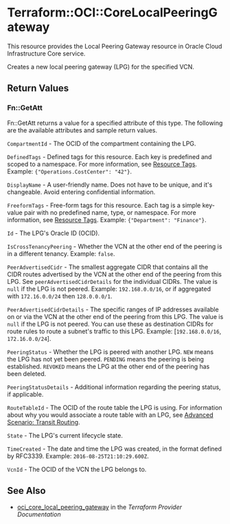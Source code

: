 # Terraform::OCI::CoreLocalPeeringGateway

This resource provides the Local Peering Gateway resource in Oracle Cloud Infrastructure Core service.

Creates a new local peering gateway (LPG) for the specified VCN.

## Return Values

### Fn::GetAtt

Fn::GetAtt returns a value for a specified attribute of this type. The following are the available attributes and sample return values.

`CompartmentId` - The OCID of the compartment containing the LPG.

`DefinedTags` - Defined tags for this resource. Each key is predefined and scoped to a namespace. For more information, see [Resource Tags](https://docs.cloud.oracle.com/iaas/Content/General/Concepts/resourcetags.htm).  Example: `{"Operations.CostCenter": "42"}`.

`DisplayName` - A user-friendly name. Does not have to be unique, and it's changeable. Avoid entering confidential information.

`FreeformTags` - Free-form tags for this resource. Each tag is a simple key-value pair with no predefined name, type, or namespace. For more information, see [Resource Tags](https://docs.cloud.oracle.com/iaas/Content/General/Concepts/resourcetags.htm).  Example: `{"Department": "Finance"}`.

`Id` - The LPG's Oracle ID (OCID).

`IsCrossTenancyPeering` - Whether the VCN at the other end of the peering is in a different tenancy.  Example: `false`.

`PeerAdvertisedCidr` - The smallest aggregate CIDR that contains all the CIDR routes advertised by the VCN at the other end of the peering from this LPG. See `peerAdvertisedCidrDetails` for the individual CIDRs. The value is `null` if the LPG is not peered.  Example: `192.168.0.0/16`, or if aggregated with `172.16.0.0/24` then `128.0.0.0/1`.

`PeerAdvertisedCidrDetails` - The specific ranges of IP addresses available on or via the VCN at the other end of the peering from this LPG. The value is `null` if the LPG is not peered. You can use these as destination CIDRs for route rules to route a subnet's traffic to this LPG.  Example: [`192.168.0.0/16`, `172.16.0.0/24`].

`PeeringStatus` - Whether the LPG is peered with another LPG. `NEW` means the LPG has not yet been peered. `PENDING` means the peering is being established. `REVOKED` means the LPG at the other end of the peering has been deleted.

`PeeringStatusDetails` - Additional information regarding the peering status, if applicable.

`RouteTableId` - The OCID of the route table the LPG is using. For information about why you would associate a route table with an LPG, see [Advanced Scenario: Transit Routing](https://docs.cloud.oracle.com/iaas/Content/Network/Tasks/transitrouting.htm).

`State` - The LPG's current lifecycle state.

`TimeCreated` - The date and time the LPG was created, in the format defined by RFC3339.  Example: `2016-08-25T21:10:29.600Z`.

`VcnId` - The OCID of the VCN the LPG belongs to.

## See Also

* [oci_core_local_peering_gateway](https://www.terraform.io/docs/providers/oci/r/core_local_peering_gateway.html) in the _Terraform Provider Documentation_